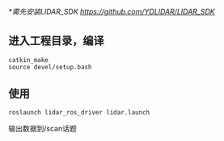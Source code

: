 ###### *需先安装LIDAR_SDK  https://github.com/YDLIDAR/LIDAR_SDK

## 

## 进入工程目录，编译

```
catkin_make
source devel/setup.bash
```

## 使用

```
roslaunch lidar_ros_driver lidar.launch
```

输出数据到/scan话题
